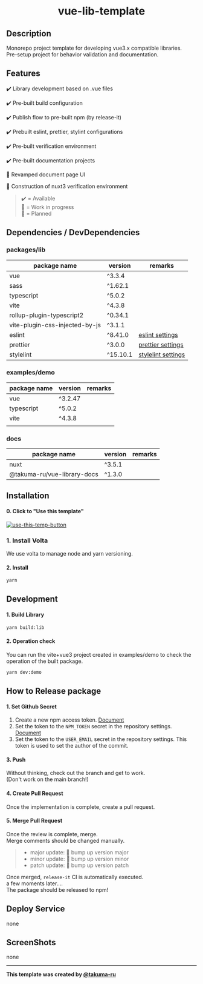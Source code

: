 # <div style="text-align: center;">vue-lib-template</div>

<!-- <p align="center">
  <img src="/static/icon.png"  width="256" height="256" alt="nuxt-firebase logo">
</p> -->

## Description

Monorepo project template for developing vue3.x compatible libraries.<br>
Pre-setup project for behavior validation and documentation.

## Features

✔️ Library development based on .vue files

✔️ Pre-built build configuration

✔️ Publish flow to pre-built npm (by release-it)

✔️ Prebuilt eslint, prettier, stylint configurations

✔️ Pre-built verification environment

✔️ Pre-built documentation projects

:construction: Revamped document page UI

:calendar: Construction of nuxt3 verification environment<br>

> :heavy_check_mark: = Available<br>
> :construction: = Work in progress<br>
> :calendar: = Planned<br>

## Dependencies / DevDependencies

### packages/lib

| package name                   | version  | remarks                                                                                                                                          |
| ------------------------------ | -------- | ------------------------------------------------------------------------------------------------------------------------------------------------ |
| vue                            | ^3.3.4   |                                                                                                                                                  |
| sass                           | ^1.62.1  |                                                                                                                                                  |
| typescript                     | ^5.0.2   |                                                                                                                                                  |
| vite                           | ^4.3.8   |                                                                                                                                                  |
| rollup-plugin-typescript2      | ^0.34.1  |                                                                                                                                                  |
| vite-plugin-css-injected-by-js | ^3.1.1   |                                                                                                                                                  |
| eslint                         | ^8.41.0  | [eslint settings](https://github.com/takuma-ru/vue-lib-template/blob/3053251a8207f6cfa9ca782e9ef8ec0be01cd8f9/packages/lib/.eslintrc.yml )       |
| prettier                       | ^3.0.0   | [prettier settings](https://github.com/takuma-ru/vue-lib-template/blob/3053251a8207f6cfa9ca782e9ef8ec0be01cd8f9/packages/lib/.prettierrc.yml)    |
| stylelint                      | ^15.10.1 | [stylelint settings](https://github.com/takuma-ru/vue-lib-template/blob/3053251a8207f6cfa9ca782e9ef8ec0be01cd8f9/packages/lib/.stylelintrc.json) |

### examples/demo

| package name | version | remarks |
| ------------ | ------- | ------- |
| vue          | ^3.2.47 |         |
| typescript   | ^5.0.2  |         |
| vite         | ^4.3.8  |         |
|              |         |         |

### docs

| package name                | version | remarks |
| --------------------------- | ------- | ------- |
| nuxt                        | ^3.5.1  |         |
| @takuma-ru/vue-library-docs | ^1.3.0  |         |

## Installation

#### 0. Click to "Use this template"

[![use-this-temp-button](https://user-images.githubusercontent.com/49429291/202691047-cdf8ce37-1be6-47fa-898c-f143b2773aca.png)](https://github.com/takuma-ru/vue-lib-template/generate)

### 1. Install Volta

We use volta to manage node and yarn versioning.

#### 2. Install

```bash
yarn
```

## Development

#### 1. Build Library

```bash
yarn build:lib
```

#### 2. Operation check

You can run the vite+vue3 project created in examples/demo to check the operation of the built package.

```bash
yarn dev:demo
```

## How to Release package

#### 1. Set Github Secret

1. Create a new npm access token. [Document](https://docs.npmjs.com/creating-and-viewing-access-tokens)
2. Set the token to the `NPM_TOKEN` secret in the repository settings. [Document](https://docs.github.com/en/actions/reference/encrypted-secrets#creating-encrypted-secrets-for-a-repository)
3. Set the token to the `USER_EMAIL` secret in the repository settings. This token is used to set the author of the commit.

#### 3. Push

Without thinking, check out the branch and get to work.<br>
(Don't work on the main branch!)

#### 4. Create Pull Request

Once the implementation is complete, create a pull request.

#### 5. Merge Pull Request

Once the review is complete, merge.<br>
Merge comments should be changed manually.<br>

> - major update: 🚀 bump up version major
> - minor update: 🚀 bump up version minor
> - patch update: 🚀 bump up version patch

Once merged, `release-it` CI is automatically executed.<br>
a few moments later....<br>
The package should be released to npm!<br>

## Deploy Service

none

## ScreenShots

none

---

<!-- I would appreciate it if you would not delete this statement: e743c6a8-807c-4b89-8020-a8ea9c8e033a -->

**This template was created by [@takuma-ru](https://github.com/takuma-ru)**
